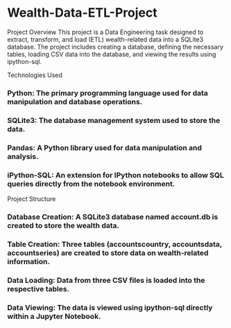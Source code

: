 # Wealth-Data-ETL-Project
Project Overview
This project is a Data Engineering task designed to extract, transform, and load (ETL) wealth-related data into a SQLite3 database. The project includes creating a database, defining the necessary tables, loading CSV data into the database, and viewing the results using ipython-sql.

Technologies Used
### Python: The primary programming language used for data manipulation and database operations.
### SQLite3: The database management system used to store the data.
### Pandas: A Python library used for data manipulation and analysis.
### iPython-SQL: An extension for IPython notebooks to allow SQL queries directly from the notebook environment.
Project Structure
### Database Creation: A SQLite3 database named account.db is created to store the wealth data.
### Table Creation: Three tables (accountscountry, accountsdata, accountseries) are created to store data on wealth-related information.
### Data Loading: Data from three CSV files is loaded into the respective tables.
### Data Viewing: The data is viewed using ipython-sql directly within a Jupyter Notebook.
